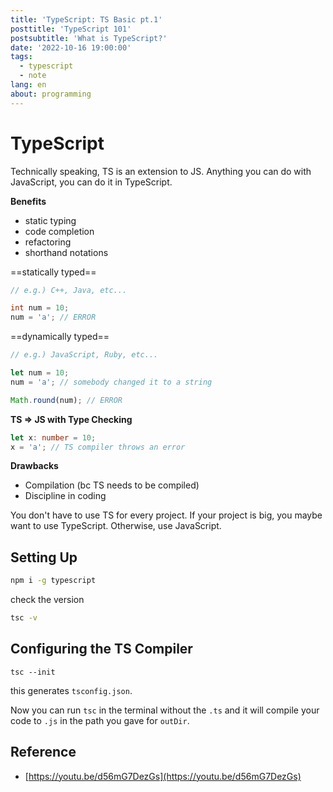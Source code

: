 ```yaml
---
title: 'TypeScript: TS Basic pt.1'
posttitle: 'TypeScript 101'
postsubtitle: 'What is TypeScript?'
date: '2022-10-16 19:00:00'
tags:
  - typescript
  - note
lang: en
about: programming
---
```


# TypeScript

Technically speaking, TS is an extension to JS. Anything you can do with JavaScript, you can do it in TypeScript.

**Benefits**

- static typing
- code completion
- refactoring
- shorthand notations

==statically typed==

```cpp
// e.g.) C++, Java, etc...

int num = 10;
num = 'a'; // ERROR
```

==dynamically typed==

```js
// e.g.) JavaScript, Ruby, etc...

let num = 10;
num = 'a'; // somebody changed it to a string

Math.round(num); // ERROR
```

**TS => JS with Type Checking**

```ts
let x: number = 10;
x = 'a'; // TS compiler throws an error
```

**Drawbacks**

- Compilation (bc TS needs to be compiled)
- Discipline in coding

You don't have to use TS for every project. If your project is big, you maybe want to use TypeScript. Otherwise, use JavaScript.

## Setting Up

```sh
npm i -g typescript
```

check the version

```sh
tsc -v
```

## Configuring the TS Compiler

```shell
tsc --init
```

this generates `tsconfig.json`.

Now you can run `tsc` in the terminal without the `.ts` and it will compile your code to `.js` in the path you gave for `outDir`.

## Reference

- [https://youtu.be/d56mG7DezGs](https://youtu.be/d56mG7DezGs)
